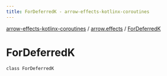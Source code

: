 ```yaml
---
title: ForDeferredK - arrow-effects-kotlinx-coroutines
---
```


[arrow-effects-kotlinx-coroutines](../index.html) / [arrow.effects](index.html) / [ForDeferredK](./-for-deferred-k.html)

# ForDeferredK

`class ForDeferredK`